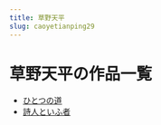```yaml
---
title: 草野天平
slug: caoyetianping29
---
```


# 草野天平の作品一覧

- [ひとつの道](hitotsunodaod7)
- [詩人といふ者](shirentoihuzhee7)
